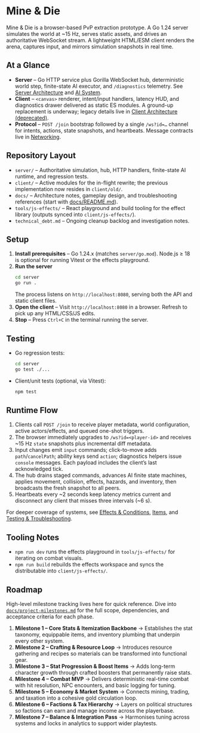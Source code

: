 # Mine & Die

Mine & Die is a browser-based PvP extraction prototype. A Go 1.24 server simulates the world at ~15 Hz, serves static assets, and drives an authoritative WebSocket stream. A lightweight HTML/ESM client renders the arena, captures input, and mirrors simulation snapshots in real time.

## At a Glance
- **Server** – Go HTTP service plus Gorilla WebSocket hub, deterministic world step, finite-state AI executor, and `/diagnostics` telemetry. See [Server Architecture](docs/architecture/server.md) and [AI System](docs/architecture/ai.md).
- **Client** – `<canvas>` renderer, intent/input handlers, latency HUD, and diagnostics drawer delivered as static ES modules. A ground-up replacement is underway; legacy details live in [Client Architecture (deprecated)](docs/old/architecture/client.md).
- **Protocol** – `POST /join` bootstrap followed by a single `/ws?id=…` channel for intents, actions, state snapshots, and heartbeats. Message contracts live in [Networking](docs/architecture/networking.md).

## Repository Layout
- `server/` – Authoritative simulation, hub, HTTP handlers, finite-state AI runtime, and regression tests.
- `client/` – Active modules for the in-flight rewrite; the previous implementation now resides in `client/old/`.
- `docs/` – Architecture notes, gameplay design, and troubleshooting references (start with [docs/README.md](docs/README.md)).
- `tools/js-effects/` – React playground and build tooling for the effect library (outputs synced into `client/js-effects/`).
- `technical_debt.md` – Ongoing cleanup backlog and investigation notes.

## Setup
1. **Install prerequisites** – Go 1.24.x (matches `server/go.mod`). Node.js ≥ 18 is optional for running Vitest or the effects playground.
2. **Run the server**
   ```bash
   cd server
   go run .
   ```
   The process listens on `http://localhost:8080`, serving both the API and static client files.
3. **Open the client** – Visit `http://localhost:8080` in a browser. Refresh to pick up any HTML/CSS/JS edits.
4. **Stop** – Press `Ctrl+C` in the terminal running the server.

## Testing
- Go regression tests:
  ```bash
  cd server
  go test ./...
  ```
- Client/unit tests (optional, via Vitest):
  ```bash
  npm test
  ```

## Runtime Flow
1. Clients call `POST /join` to receive player metadata, world configuration, active actors/effects, and queued one-shot triggers.
2. The browser immediately upgrades to `/ws?id=<player-id>` and receives ~15 Hz `state` snapshots plus incremental diff metadata.
3. Input changes emit `input` commands; click-to-move adds `path`/`cancelPath`; ability keys send `action`; diagnostics helpers issue `console` messages. Each payload includes the client’s last acknowledged tick.
4. The hub drains staged commands, advances AI finite state machines, applies movement, collision, effects, hazards, and inventory, then broadcasts the fresh snapshot to all peers.
5. Heartbeats every ~2 seconds keep latency metrics current and disconnect any client that misses three intervals (~6 s).

For deeper coverage of systems, see [Effects & Conditions](docs/architecture/effects.md), [Items](docs/architecture/items.md), and [Testing & Troubleshooting](docs/architecture/testing.md).

## Tooling Notes
- `npm run dev` runs the effects playground in `tools/js-effects/` for iterating on combat visuals.
- `npm run build` rebuilds the effects workspace and syncs the distributable into `client/js-effects/`.

## Roadmap
High-level milestone tracking lives here for quick reference. Dive into
[`docs/project-milestones.md`](docs/project-milestones.md) for the full scope,
dependencies, and acceptance criteria for each phase.

1. **Milestone 1 – Core Stats & Itemization Backbone** → Establishes the stat
   taxonomy, equippable items, and inventory plumbing that underpin every other
   system.
2. **Milestone 2 – Crafting & Resource Loop** → Introduces resource gathering
   and recipes so materials can be transformed into functional gear.
3. **Milestone 3 – Stat Progression & Boost Items** → Adds long-term character
   growth through crafted boosters that permanently raise stats.
4. **Milestone 4 – Combat MVP** → Delivers deterministic real-time combat with
   hit resolution, NPC encounters, and basic logging for tuning.
5. **Milestone 5 – Economy & Market System** → Connects mining, trading, and
   taxation into a cohesive gold circulation loop.
6. **Milestone 6 – Factions & Tax Hierarchy** → Layers on political structures
   so factions can earn and manage income across the playerbase.
7. **Milestone 7 – Balance & Integration Pass** → Harmonises tuning across
   systems and locks in analytics to support wider playtests.
